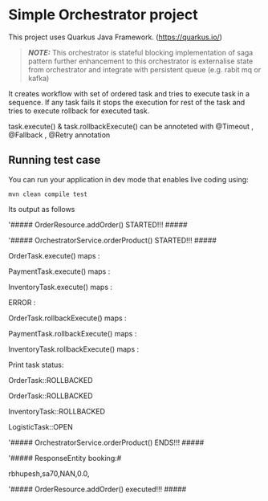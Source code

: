 # Simple Orchestrator project

This project uses Quarkus Java Framework. (https://quarkus.io/)

> **_NOTE:_**  This orchestrator is stateful blocking implementation of saga pattern further enhancement to this orchestrator is externalise state from orchestrator and integrate with persistent queue (e.g. rabit mq or kafka)

It creates workflow with set of ordered task and tries to execute task in a sequence.
If any task fails it stops the execution for rest of the task and tries to execute rollback for executed task.

task.execute() & task.rollbackExecute() can be annoteted with 
@Timeout , @Fallback , @Retry annotation

## Running test case

You can run your application in dev mode that enables live coding using:
```shell script
mvn clean compile test 
```
Its output as follows

'##### OrderResource.addOrder() STARTED!!!  #####

'##### OrchestratorService.orderProduct() STARTED!!!  #####

OrderTask.execute() maps :

PaymentTask.execute() maps :

InventoryTask.execute() maps :

ERROR :

OrderTask.rollbackExecute() maps :

PaymentTask.rollbackExecute() maps :

InventoryTask.rollbackExecute() maps :

Print task status:

OrderTask::ROLLBACKED

OrderTask::ROLLBACKED

InventoryTask::ROLLBACKED

LogisticTask::OPEN

'##### OrchestratorService.orderProduct() ENDS!!!  #####

'##### ResponseEntity booking:#

rbhupesh,sa70,NAN,0.0,

'##### OrderResource.addOrder() executed!!!  #####



